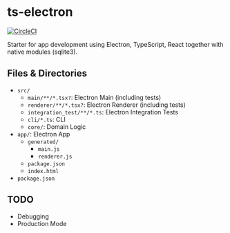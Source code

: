 # ts-electron

[![CircleCI](https://circleci.com/gh/kigh-ota/ts-electron.svg?style=svg)](https://circleci.com/gh/kigh-ota/ts-electron)

Starter for app development using Electron, TypeScript, React together with native modules (sqlite3).

## Files & Directories

- `src/`
  - `main/**/*.tsx?`: Electron Main (including tests)
  - `renderer/**/*.tsx?`: Electron Renderer (including tests)
  - `integration_test/**/*.ts`: Electron Integration Tests
  - `cli/*.ts`: CLI
  - `core/`: Domain Logic
- `app/`: Electron App
  - `generated/`
    - `main.js`
    - `renderer.js`
  - `package.json`
  - `index.html`
- `package.json`

## TODO

- Debugging
- Production Mode
